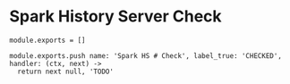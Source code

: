 
# Spark History Server Check

    module.exports = []
    
    module.exports.push name: 'Spark HS # Check', label_true: 'CHECKED', handler: (ctx, next) ->
      return next null, 'TODO'
